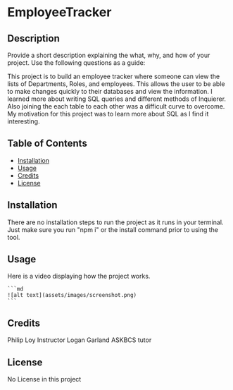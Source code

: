 # EmployeeTracker

## Description

Provide a short description explaining the what, why, and how of your project. Use the following questions as a guide:

This project is to build an employee tracker where someone can view the lists of Departments, Roles, and employees.  This allows the user to be able to make changes quickly to their databases and view the information. I learned more about writing SQL queries and different methods of Inquierer.  Also joining the each table to each other was a difficult curve to overcome. My motivation for this project was to learn more about SQL as I find it interesting. 


## Table of Contents 

- [Installation](#installation)
- [Usage](#usage)
- [Credits](#credits)
- [License](#license)

## Installation

There are no installation steps to run the project as it runs in your terminal.  Just make sure you run  "npm i" or the install command prior to using the tool.

## Usage

Here is a video displaying how the project works.

    ```md
    ![alt text](assets/images/screenshot.png)
    ```

## Credits

Philip Loy
Instructor Logan Garland
ASKBCS tutor

## License

No License in this project
